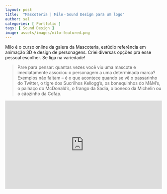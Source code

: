 ```yaml
---
layout: post
title:  "Mascoteria | Milo・Sound Design para um logo"
author: sal
categories: [ Portfolio ]
tags: [ Sound Design ]
image: assets/images/milo-featured.png
---
```

Milo é o curso online da galera da Mascoteria, estúdio referência em animação 3D e design de personagens. Criei diversas opções pra esse pessoal escolher. Se liga na variedade! 

> Pare para pensar: quantas vezes você viu uma mascote e imediatamente associou o personagem a uma determinada marca? Exemplos não faltam – é o que acontece quando se vê o passarinho do Twitter, o tigre dos Sucrilhos Kellogg’s, os bonequinhos do M&M’s, o palhaço do McDonald’s, o frango da Sadia, o boneco da Michelin ou o cãozinho da Cofap.

<div style="padding:56.25% 0 0 0;position:relative;">
   <iframe style="position:absolute;top:0;left:0;width:100%;height:100%;" src="https://www.youtube.com/embed/nLe75NyBVas?controls=0" title="YouTube video player" frameborder="0" allow="accelerometer; autoplay; clipboard-write; encrypted-media; gyroscope; picture-in-picture" allowfullscreen></iframe>
</div>

